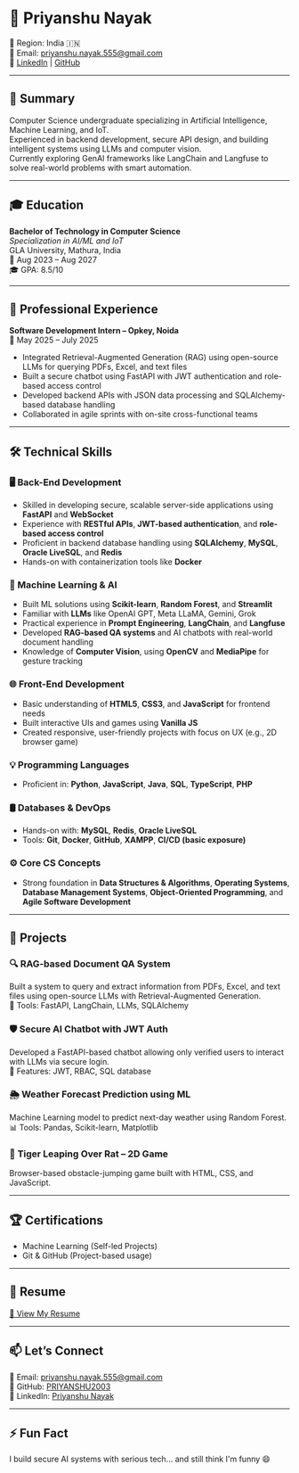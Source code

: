 # 👋 Priyanshu Nayak  
📍 Region: India 🇮🇳  
📧 Email: priyanshu.nayak.555@gmail.com  
🔗 [LinkedIn](https://linkedin.com/in/priyanshu--nayak) | [GitHub](https://github.com/PRIYANSHU2003)

---

## 🎯 Summary  
Computer Science undergraduate specializing in Artificial Intelligence, Machine Learning, and IoT.  
Experienced in backend development, secure API design, and building intelligent systems using LLMs and computer vision.  
Currently exploring GenAI frameworks like LangChain and Langfuse to solve real-world problems with smart automation.

---

## 🎓 Education  
**Bachelor of Technology in Computer Science**  
*Specialization in AI/ML and IoT*  
GLA University, Mathura, India  
📅 Aug 2023 – Aug 2027  
🎓 GPA: 8.5/10  

---

## 💼 Professional Experience  

**Software Development Intern – Opkey, Noida**  
📅 May 2025 – July 2025  
- Integrated Retrieval-Augmented Generation (RAG) using open-source LLMs for querying PDFs, Excel, and text files  
- Built a secure chatbot using FastAPI with JWT authentication and role-based access control  
- Developed backend APIs with JSON data processing and SQLAlchemy-based database handling  
- Collaborated in agile sprints with on-site cross-functional teams  

---

## 🛠 Technical Skills  

### 🖥️ Back-End Development  
- Skilled in developing secure, scalable server-side applications using **FastAPI** and **WebSocket**  
- Experience with **RESTful APIs**, **JWT-based authentication**, and **role-based access control**  
- Proficient in backend database handling using **SQLAlchemy**, **MySQL**, **Oracle LiveSQL**, and **Redis**  
- Hands-on with containerization tools like **Docker**

### 🤖 Machine Learning & AI  
- Built ML solutions using **Scikit-learn**, **Random Forest**, and **Streamlit**  
- Familiar with **LLMs** like OpenAI GPT, Meta LLaMA, Gemini, Grok  
- Practical experience in **Prompt Engineering**, **LangChain**, and **Langfuse**  
- Developed **RAG-based QA systems** and AI chatbots with real-world document handling  
- Knowledge of **Computer Vision**, using **OpenCV** and **MediaPipe** for gesture tracking  

### 🌐 Front-End Development  
- Basic understanding of **HTML5**, **CSS3**, and **JavaScript** for frontend needs  
- Built interactive UIs and games using **Vanilla JS**  
- Created responsive, user-friendly projects with focus on UX (e.g., 2D browser game)

### 💡 Programming Languages  
- Proficient in: **Python**, **JavaScript**, **Java**, **SQL**, **TypeScript**, **PHP**

### 🛢️ Databases & DevOps  
- Hands-on with: **MySQL**, **Redis**, **Oracle LiveSQL**  
- Tools: **Git**, **Docker**, **GitHub**, **XAMPP**, **CI/CD (basic exposure)**

### ⚙️ Core CS Concepts  
- Strong foundation in **Data Structures & Algorithms**, **Operating Systems**,  
  **Database Management Systems**, **Object-Oriented Programming**, and **Agile Software Development**

---

## 🌟 Projects  

### 🔍 **RAG-based Document QA System**  
Built a system to query and extract information from PDFs, Excel, and text files using open-source LLMs with Retrieval-Augmented Generation.  
🚀 Tools: FastAPI, LangChain, LLMs, SQLAlchemy

### 🛡️ **Secure AI Chatbot with JWT Auth**  
Developed a FastAPI-based chatbot allowing only verified users to interact with LLMs via secure login.  
🔐 Features: JWT, RBAC, SQL database

### 🌦️ **Weather Forecast Prediction using ML**  
Machine Learning model to predict next-day weather using Random Forest.  
📊 Tools: Pandas, Scikit-learn, Matplotlib

### 🐯 **Tiger Leaping Over Rat – 2D Game**  
Browser-based obstacle-jumping game built with HTML, CSS, and JavaScript.

---

## 🏆 Certifications  
- Machine Learning (Self-led Projects)  
- Git & GitHub (Project-based usage)  

---

## 📄 Resume  
[📄 View My Resume](https://your-resume-link.com) <!-- Replace with actual link -->

---

## 📫 Let’s Connect  
📧 Email: priyanshu.nayak.555@gmail.com  
🔗 GitHub: [PRIYANSHU2003](https://github.com/PRIYANSHU2003)  
🔗 LinkedIn: [Priyanshu Nayak](https://linkedin.com/in/priyanshu--nayak)

---

## ⚡ Fun Fact  
I build secure AI systems with serious tech... and still think I'm funny 😄
